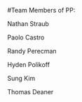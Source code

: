 #Team Members of PP:

Nathan Straub

Paolo Castro

Randy Perecman

Hyden Polikoff

Sung Kim

Thomas Deaner
